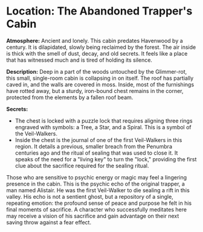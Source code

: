 # Location: The Abandoned Trapper's Cabin

**Atmosphere:** Ancient and lonely. This cabin predates Havenwood by a century. It is dilapidated, slowly being reclaimed by the forest. The air inside is thick with the smell of dust, decay, and old secrets. It feels like a place that has witnessed much and is tired of holding its silence.

**Description:** Deep in a part of the woods untouched by the Glimmer-rot, this small, single-room cabin is collapsing in on itself. The roof has partially caved in, and the walls are covered in moss. Inside, most of the furnishings have rotted away, but a sturdy, iron-bound chest remains in the corner, protected from the elements by a fallen roof beam.

**Secrets:**
*   The chest is locked with a puzzle lock that requires aligning three rings engraved with symbols: a Tree, a Star, and a Spiral. This is a symbol of the Veil-Walkers.
*   Inside the chest is the journal of one of the first Veil-Walkers in this region. It details a previous, smaller breach from the Penumbra centuries ago and the ritual of sealing that was used to close it. It speaks of the need for a "living key" to turn the "lock," providing the first clue about the sacrifice required for the sealing ritual.

Those who are sensitive to psychic energy or magic may feel a lingering presence in the cabin. This is the psychic echo of the original trapper, a man named Alistair. He was the first Veil-Walker to die sealing a rift in this valley. His echo is not a sentient ghost, but a repository of a single, repeating emotion: the profound sense of peace and purpose he felt in his final moments of sacrifice. A character who successfully meditates here may receive a vision of his sacrifice and gain advantage on their next saving throw against a fear effect.
